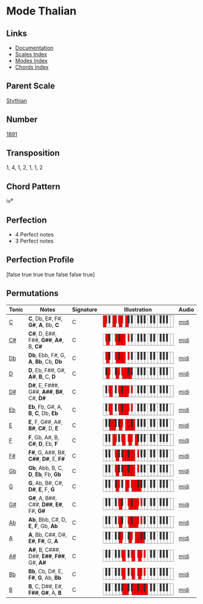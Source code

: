 # Mode Thalian

## Links

- [Documentation](README.md)
- [Scales Index](Scales.md)
- [Modes Index](Modes.md)
- [Chords Index](Chords.md)

## Parent Scale

[Stythian](ScaleStythian.md)

## Number

[1891](https://ianring.com/musictheory/scales/1891)

## Transposition

1, 4, 1, 2, 1, 1, 2

## Chord Pattern

iv⁰

## Perfection

- 4 Perfect notes
- 3 Perfect notes

## Perfection Profile

[false true true true false false true]

## Permutations

| Tonic | Notes | Signature | Illustration | Audio |
|-------|-------|-----------|--------------|-------|
| [C](ModeCNaturalThalian.md) | **C**, Db, E#, F#, **G#**, **A**, Bb, **C** | C | ![CNaturalThalian](ModeCNaturalThalian.png) | [midi](https://github.com/edipermadi/music/blob/main/docs/ModeCNaturalThalian.mid?raw=true) |
| [C#](ModeCSharpThalian.md) | **C#**, D, E##, F##, **G##**, **A#**, B, **C#** | C | ![CSharpThalian](ModeCSharpThalian.png) | [midi](https://github.com/edipermadi/music/blob/main/docs/ModeCSharpThalian.mid?raw=true) |
| [Db](ModeDFlatThalian.md) | **Db**, Ebb, F#, G, **A**, **Bb**, Cb, **Db** | C | ![DFlatThalian](ModeDFlatThalian.png) | [midi](https://github.com/edipermadi/music/blob/main/docs/ModeDFlatThalian.mid?raw=true) |
| [D](ModeDNaturalThalian.md) | **D**, Eb, F##, G#, **A#**, **B**, C, **D** | C | ![DNaturalThalian](ModeDNaturalThalian.png) | [midi](https://github.com/edipermadi/music/blob/main/docs/ModeDNaturalThalian.mid?raw=true) |
| [D#](ModeDSharpThalian.md) | **D#**, E, F###, G##, **A##**, **B#**, C#, **D#** | C | ![DSharpThalian](ModeDSharpThalian.png) | [midi](https://github.com/edipermadi/music/blob/main/docs/ModeDSharpThalian.mid?raw=true) |
| [Eb](ModeEFlatThalian.md) | **Eb**, Fb, G#, A, **B**, **C**, Db, **Eb** | C | ![EFlatThalian](ModeEFlatThalian.png) | [midi](https://github.com/edipermadi/music/blob/main/docs/ModeEFlatThalian.mid?raw=true) |
| [E](ModeENaturalThalian.md) | **E**, F, G##, A#, **B#**, **C#**, D, **E** | C | ![ENaturalThalian](ModeENaturalThalian.png) | [midi](https://github.com/edipermadi/music/blob/main/docs/ModeENaturalThalian.mid?raw=true) |
| [F](ModeFNaturalThalian.md) | **F**, Gb, A#, B, **C#**, **D**, Eb, **F** | C | ![FNaturalThalian](ModeFNaturalThalian.png) | [midi](https://github.com/edipermadi/music/blob/main/docs/ModeFNaturalThalian.mid?raw=true) |
| [F#](ModeFSharpThalian.md) | **F#**, G, A##, B#, **C##**, **D#**, E, **F#** | C | ![FSharpThalian](ModeFSharpThalian.png) | [midi](https://github.com/edipermadi/music/blob/main/docs/ModeFSharpThalian.mid?raw=true) |
| [Gb](ModeGFlatThalian.md) | **Gb**, Abb, B, C, **D**, **Eb**, Fb, **Gb** | C | ![GFlatThalian](ModeGFlatThalian.png) | [midi](https://github.com/edipermadi/music/blob/main/docs/ModeGFlatThalian.mid?raw=true) |
| [G](ModeGNaturalThalian.md) | **G**, Ab, B#, C#, **D#**, **E**, F, **G** | C | ![GNaturalThalian](ModeGNaturalThalian.png) | [midi](https://github.com/edipermadi/music/blob/main/docs/ModeGNaturalThalian.mid?raw=true) |
| [G#](ModeGSharpThalian.md) | **G#**, A, B##, C##, **D##**, **E#**, F#, **G#** | C | ![GSharpThalian](ModeGSharpThalian.png) | [midi](https://github.com/edipermadi/music/blob/main/docs/ModeGSharpThalian.mid?raw=true) |
| [Ab](ModeAFlatThalian.md) | **Ab**, Bbb, C#, D, **E**, **F**, Gb, **Ab** | C | ![AFlatThalian](ModeAFlatThalian.png) | [midi](https://github.com/edipermadi/music/blob/main/docs/ModeAFlatThalian.mid?raw=true) |
| [A](ModeANaturalThalian.md) | **A**, Bb, C##, D#, **E#**, **F#**, G, **A** | C | ![ANaturalThalian](ModeANaturalThalian.png) | [midi](https://github.com/edipermadi/music/blob/main/docs/ModeANaturalThalian.mid?raw=true) |
| [A#](ModeASharpThalian.md) | **A#**, B, C###, D##, **E##**, **F##**, G#, **A#** | C | ![ASharpThalian](ModeASharpThalian.png) | [midi](https://github.com/edipermadi/music/blob/main/docs/ModeASharpThalian.mid?raw=true) |
| [Bb](ModeBFlatThalian.md) | **Bb**, Cb, D#, E, **F#**, **G**, Ab, **Bb** | C | ![BFlatThalian](ModeBFlatThalian.png) | [midi](https://github.com/edipermadi/music/blob/main/docs/ModeBFlatThalian.mid?raw=true) |
| [B](ModeBNaturalThalian.md) | **B**, C, D##, E#, **F##**, **G#**, A, **B** | C | ![BNaturalThalian](ModeBNaturalThalian.png) | [midi](https://github.com/edipermadi/music/blob/main/docs/ModeBNaturalThalian.mid?raw=true) |
